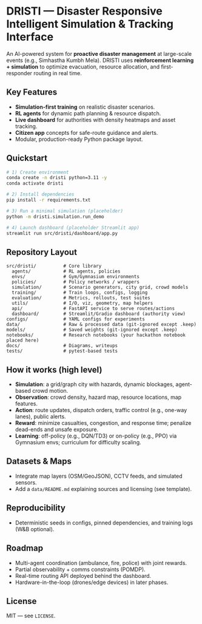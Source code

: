 # DRISTI — Disaster Responsive Intelligent Simulation & Tracking Interface

An AI-powered system for **proactive disaster management** at large-scale events (e.g., Simhastha Kumbh Mela). DRISTI uses **reinforcement learning + simulation** to optimize evacuation, resource allocation, and first-responder routing in real time.

## Key Features
- **Simulation-first training** on realistic disaster scenarios.
- **RL agents** for dynamic path planning & resource dispatch.
- **Live dashboard** for authorities with density heatmaps and asset tracking.
- **Citizen app** concepts for safe-route guidance and alerts.
- Modular, production-ready Python package layout.

## Quickstart
```bash
# 1) Create environment
conda create -n dristi python=3.11 -y
conda activate dristi

# 2) Install dependencies
pip install -r requirements.txt

# 3) Run a minimal simulation (placeholder)
python -m dristi.simulation.run_demo

# 4) Launch dashboard (placeholder Streamlit app)
streamlit run src/dristi/dashboard/app.py
```

## Repository Layout
```
src/dristi/          # Core library
  agents/            # RL agents, policies
  envs/              # Gym/Gymnasium environments
  policies/          # Policy networks / wrappers
  simulation/        # Scenario generators, city grid, crowd models
  training/          # Train loops, configs, logging
  evaluation/        # Metrics, rollouts, test suites
  utils/             # I/O, viz, geometry, map helpers
  api/               # FastAPI service to serve routes/actions
  dashboard/         # Streamlit/Gradio dashboard (authority view)
configs/             # YAML configs for experiments
data/                # Raw & processed data (git-ignored except .keep)
models/              # Saved weights (git-ignored except .keep)
notebooks/           # Research notebooks (your hackathon notebook placed here)
docs/                # Diagrams, writeups
tests/               # pytest-based tests
```

## How it works (high level)
- **Simulation**: a grid/graph city with hazards, dynamic blockages, agent-based crowd motion.
- **Observation**: crowd density, hazard map, resource locations, map features.
- **Action**: route updates, dispatch orders, traffic control (e.g., one-way lanes), public alerts.
- **Reward**: minimize casualties, congestion, and response time; penalize dead-ends and unsafe exposure.
- **Learning**: off-policy (e.g., DQN/TD3) or on-policy (e.g., PPO) via Gymnasium envs; curriculum for difficulty scaling.

## Datasets & Maps
- Integrate map layers (OSM/GeoJSON), CCTV feeds, and simulated sensors.
- Add a `data/README.md` explaining sources and licensing (see template).

## Reproducibility
- Deterministic seeds in configs, pinned dependencies, and training logs (W&B optional).

## Roadmap
- Multi-agent coordination (ambulance, fire, police) with joint rewards.
- Partial observability + comms constraints (POMDP).
- Real-time routing API deployed behind the dashboard.
- Hardware-in-the-loop (drones/edge devices) in later phases.

## License
MIT — see `LICENSE`.
